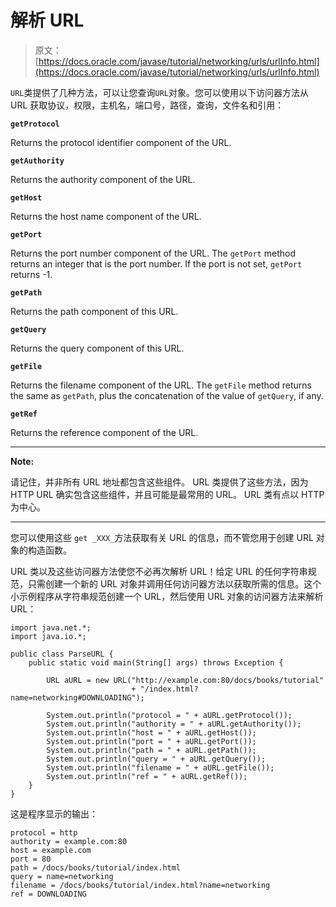 # 解析 URL

> 原文： [https://docs.oracle.com/javase/tutorial/networking/urls/urlInfo.html](https://docs.oracle.com/javase/tutorial/networking/urls/urlInfo.html)

`URL`类提供了几种方法，可以让您查询`URL`对象。您可以使用以下访问器方法从 URL 获取协议，权限，主机名，端口号，路径，查询，文件名和引用：

**`getProtocol`**

Returns the protocol identifier component of the URL.

**`getAuthority`**

Returns the authority component of the URL.

**`getHost`**

Returns the host name component of the URL.

**`getPort`**

Returns the port number component of the URL. The `getPort` method returns an integer that is the port number. If the port is not set, `getPort` returns -1.

**`getPath`**

Returns the path component of this URL.

**`getQuery`**

Returns the query component of this URL.

**`getFile`**

Returns the filename component of the URL. The `getFile` method returns the same as `getPath`, plus the concatenation of the value of `getQuery`, if any.

**`getRef`**

Returns the reference component of the URL.

* * *

**Note:** 

请记住，并非所有 URL 地址都包含这些组件。 URL 类提供了这些方法，因为 HTTP URL 确实包含这些组件，并且可能是最常用的 URL。 URL 类有点以 HTTP 为中心。

* * *

您可以使用这些 `get _XXX_`方法获取有关 URL 的信息，而不管您用于创建 URL 对象的构造函数。

URL 类以及这些访问器方法使您不必再次解析 URL！给定 URL 的任何字符串规范，只需创建一个新的 URL 对象并调用任何访问器方法以获取所需的信息。这个小示例程序从字符串规范创建一个 URL，然后使用 URL 对象的访问器方法来解析 URL：

```
import java.net.*;
import java.io.*;

public class ParseURL {
    public static void main(String[] args) throws Exception {

        URL aURL = new URL("http://example.com:80/docs/books/tutorial"
                           + "/index.html?name=networking#DOWNLOADING");

        System.out.println("protocol = " + aURL.getProtocol());
        System.out.println("authority = " + aURL.getAuthority());
        System.out.println("host = " + aURL.getHost());
        System.out.println("port = " + aURL.getPort());
        System.out.println("path = " + aURL.getPath());
        System.out.println("query = " + aURL.getQuery());
        System.out.println("filename = " + aURL.getFile());
        System.out.println("ref = " + aURL.getRef());
    }
}

```

这是程序显示的输出：

```
protocol = http
authority = example.com:80
host = example.com
port = 80
path = /docs/books/tutorial/index.html
query = name=networking
filename = /docs/books/tutorial/index.html?name=networking
ref = DOWNLOADING

```